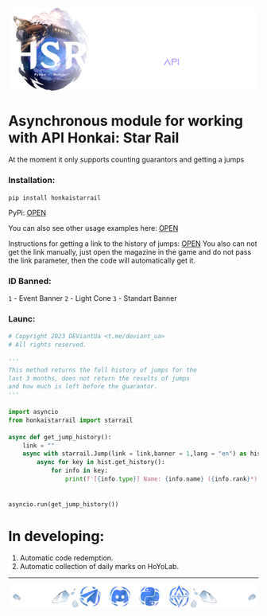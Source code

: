 <p align="center">
  <img src="https://raw.githubusercontent.com/DEViantUA/HonkaiStarRail.py/main/Readme/HSR-BANNER.png" />
</p>

# Asynchronous module for working with API Honkai: Star Rail

At the moment it only supports counting guarantors and getting a jumps 

### Installation: 
```
pip install honkaistarrail
```
PyPi: [OPEN](https://pypi.org/project/honkaistarrail/)

You can also see other usage examples here: [OPEN](https://github.com/DEViantUA/starrail.py/tree/main/Examples)

Instructions for getting a link to the history of jumps: [OPEN](https://github.com/DEViantUA/starrail.py/blob/main/Instruction.md)
You also can not get the link manually, just open the magazine in the game and do not pass the link parameter, then the code will automatically get it.

### ID Banned:
``1`` - Event Banner
``2`` - Light Cone
``3`` - Standart Banner


### Launc:

```py
# Copyright 2023 DEViantUa <t.me/deviant_ua>
# All rights reserved.

'''
This method returns the full history of jumps for the 
last 3 months, does not return the results of jumps 
and how much is left before the guarantor.
'''

import asyncio
from honkaistarrail import starrail

async def get_jump_history():
    link = ""
    async with starrail.Jump(link = link,banner = 1,lang = "en") as hist:
        async for key in hist.get_history():
            for info in key:
                print(f'[{info.type}] Name: {info.name} ({info.rank}*) - {info.time.strftime("%d.%m.%Y %H:%M:%S")}')


asyncio.run(get_jump_history())
```


# In developing:

1. Automatic code redemption.
2. Automatic collection of daily marks on HoYoLab.

___
<p align="center">
  <img src="https://raw.githubusercontent.com/DEViantUA/HonkaiStarRail.py/main/Readme/%D0%91%D0%B5%D0%B7-%D0%B8%D0%BC%D0%B5%D0%BD%D0%B8-1.png" />
</p>
